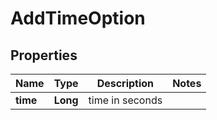 
# AddTimeOption

## Properties
Name | Type | Description | Notes
------------ | ------------- | ------------- | -------------
**time** | **Long** | time in seconds | 



